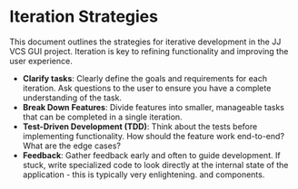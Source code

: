 # Iteration Strategies

This document outlines the strategies for iterative development in the JJ VCS GUI project. Iteration is key to refining functionality and improving the user experience.

- **Clarify tasks**: Clearly define the goals and requirements for each iteration. Ask questions to the user to ensure you have a complete understanding of the task.
- **Break Down Features**: Divide features into smaller, manageable tasks that can be completed in a single iteration.
- **Test-Driven Development (TDD)**: Think about the tests before implementing functionality. How should the feature work end-to-end? What are the edge cases?
- **Feedback**: Gather feedback early and often to guide development. If stuck, write specialized code to look directly at the internal state of the application - this is typically very enlightening.
and components.
